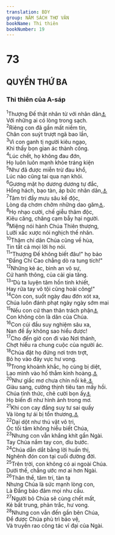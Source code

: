 ```yaml
---
translation: BDY
group: NĂM SÁCH THƠ VĂN
bookName: Thi thiên 
bookNumber: 19
---
```


<div class="title"><h1>73</h1><h2>QUYỂN THỨ BA</h2><h3>Thi thiên của A-sáp</h3></div>
<span class="verse thi_73_1"><sup>1</sup>Thượng Đế thật nhân từ với nhân dân<a href="#" data-toggle="tooltip" data-placement="bottom" title="Nt Y-sơ-ra-ên">⚓</a> <br/>Với những ai có lòng trong sạch.<br/></span>
<span class="verse thi_73_2"><sup>2</sup>Riêng con đã gần mất niềm tin,<br/>Chân con suýt trượt ngã bao lần,<br/></span>
<span class="verse thi_73_3"><sup>3</sup>Vì con ganh tị người kiêu ngạo,<br/>Khi thấy bọn gian ác thành công.<br/></span>
<span class="verse thi_73_4"><sup>4</sup>Lúc chết, họ không đau đớn,<br/>Họ luôn luôn mạnh khỏe tráng kiện<br/></span>
<span class="verse thi_73_5"><sup>5</sup>Như đã được miễn trừ đau khổ,<br/>Lúc nào cũng tai qua nạn khỏi.<br/></span>
<span class="verse thi_73_6"><sup>6</sup>Gương mặt họ dương dương tự đắc,<br/>Hống hách, bạo tàn, áp bức nhân dân,<a href="#" data-toggle="tooltip" data-placement="bottom" title="Nt họ đeo kiêu ngạo như vòng noi cổ, và tàn bạo bao phủ họ như chiếc áo">⚓</a><br/></span>
<span class="verse thi_73_7"><sup>7</sup>Tâm trí đầy mưu sâu kế độc,<br/>Lòng dạ chơm chởm những dao găm<a href="#" data-toggle="tooltip" data-placement="bottom" title="Nt lòng họ tuôn trào độc ác">⚓</a>.<br/></span>
<span class="verse thi_73_8"><sup>8</sup>Họ nhạo cười, chế giễu thâm độc,<br/>Kiêu căng, chăng cạm bẫy hại người.<br/></span>
<span class="verse thi_73_9"><sup>9</sup>Miệng nói hành Chúa Thiên thượng,<br/>Lưỡi xấc xược nói nghịch thế nhân.<br/></span>
<span class="verse thi_73_10"><sup>10</sup>Thậm chí dân Chúa cũng về hùa,<br/>Tin tất cả mọi lời họ nói.<br/></span>
<span class="verse thi_73_11"><sup>11</sup>“Thượng Đế không biết đâu!&#34; họ bảo<br/>&#34;Đấng Chí Cao chẳng dò ra tung tích!&#34;<br/></span>
<span class="verse thi_73_12"><sup>12</sup>Những kẻ ác, bình an vô sự,<br/>Cứ hanh thông, của cải gia tăng.<br/></span>
<span class="verse thi_73_13"><sup>13</sup>“Dù ta luyện tâm hồn tinh khiết,<br/>Hay rửa tay vô tội cũng hoài công!&#34;<br/></span>
<span class="verse thi_73_14"><sup>14</sup>Còn con, suốt ngày đau đớn xót xa,<br/>Chúa luôn đánh phạt ngày ngày sớm mai<br/></span>
<span class="verse thi_73_15"><sup>15</sup>Nếu con cứ than thân trách phận<a href="#" data-toggle="tooltip" data-placement="bottom" title="nếu con đã nói những điều ấy">⚓</a><br/>Con không còn là dân của Chúa.<br/></span>
<span class="verse thi_73_16"><sup>16</sup>Con cúi đầu suy nghiệm sâu xa,<br/>Nan đề ấy không sao hiểu được!<br/></span>
<span class="verse thi_73_17"><sup>17</sup>Cho đến giờ con đi vào Nơi thánh,<br/>Chợt hiểu ra chung cuộc của người ác.<br/></span>
<span class="verse thi_73_18"><sup>18</sup>Chúa đặt họ đứng nơi trơn trợt,<br/>Bỏ họ vào đáy vực hư vong.<br/></span>
<span class="verse thi_73_19"><sup>19</sup>Trong khoảnh khắc, họ cùng bị diệt,<br/>Lao mình vào hố thẳm kinh hoàng.<a href="#" data-toggle="tooltip" data-placement="bottom" title="Ctd bị kinh hoàng đốt tiêu">⚓</a><br/></span>
<span class="verse thi_73_20"><sup>20</sup>Như giấc mơ chưa chín nồi kê,<a href="#" data-toggle="tooltip" data-placement="bottom" title="hàm ý">⚓</a><br/>Giàu sang, cường thịnh tiêu tan mấy hồi.<br/>Chúa tỉnh thức, chê cười bọn ấy<a href="#" data-toggle="tooltip" data-placement="bottom" title="Nt khinh chê hình dạng họ">⚓</a><br/>Họ biến đi như hình ảnh trong mơ.<br/></span>
<span class="verse thi_73_21"><sup>21</sup>Khi con cay đắng suy tư sai quấy<br/>Và lòng tự ái bị tổn thương,<a href="#" data-toggle="tooltip" data-placement="bottom" title="Nt tôi bị đâm vào thận">⚓</a><br/></span>
<span class="verse thi_73_22"><sup>22</sup>Dại dột như thú vật vô tri,<br/>Óc tối tăm không hiểu biết Chúa,<br/></span>
<span class="verse thi_73_23"><sup>23</sup>Nhưng con vẫn khắng khít gần Ngài.<br/>Tay Chúa nắm tay con, dìu bước.<br/></span>
<span class="verse thi_73_24"><sup>24</sup>Chúa dẫn dắt bằng lời huấn thị,<br/>Nghênh đón con tại cuối đường đời.<br/></span>
<span class="verse thi_73_25"><sup>25</sup>Trên trời, con không có ai ngoài Chúa.<br/>Dưới thế, chẳng ước mơ ai hơn Ngài.<br/></span>
<span class="verse thi_73_26"><sup>26</sup>Thân thể, tâm trí, tàn tạ<br/>Nhưng Chúa là sức mạnh lòng con,<br/>Là Đấng bảo đảm mọi nhu cầu.<br/></span>
<span class="verse thi_73_27"><sup>27</sup>Người bỏ Chúa sẽ cùng chết mất,<br/>Kẻ bất trung, phản trắc, hư vong.<br/></span>
<span class="verse thi_73_28"><sup>28</sup>Nhưng con vẫn đến gần bên Chúa,<br/>Để được Chúa phù trì bảo vệ,<br/>Và truyền rao công tác vĩ đại của Ngài.</span>
